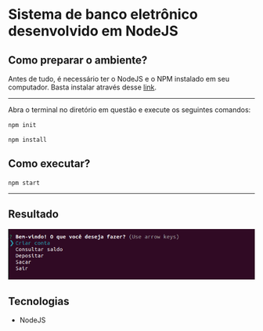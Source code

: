# Sistema de banco eletrônico desenvolvido em NodeJS

## Como preparar o ambiente?
Antes de tudo, é necessário ter o NodeJS e o NPM instalado em seu computador. Basta instalar através desse <a href="https://nodejs.org/en/">link</a>.

---

Abra o terminal no diretório em questão e execute os seguintes comandos:

```
npm init
```
```
npm install
```

## Como executar?

```
npm start
```
---

## Resultado
<img src="img/terminal.png">
<br>

## Tecnologias
- NodeJS